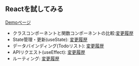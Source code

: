 ## Reactを試してみる

[Demoページ](https://react-example-eta.vercel.app/)

- クラスコンポーネントと関数コンポーネントの比較:[変更履歴](https://github.com/K-Sato1995/react-example/commit/a4d4bc8887b5cfa19e8ac632dbbddd925e9efdb4)
- State管理・更新(useState): [変更履歴](https://github.com/K-Sato1995/react-example/commit/88500dc972fb9ba95648be0d831d5a0548a80451)
- データバインディング(Todoリスト): [変更履歴](https://github.com/K-Sato1995/react-example/commit/c0b2f37d3d615349e694351562330615104be811)
- APIリクエスト(useEffect): [変更履歴](https://github.com/K-Sato1995/react-example/commit/794e69f08703397ce552f8cee449458486b21570)
- ルーティング: [変更履歴](https://github.com/K-Sato1995/react-example/commit/da691007ad8e291b131b72f693ce717b7a3d750d)
